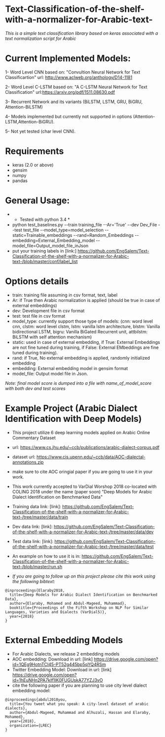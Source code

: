 # Text-Classification-of-the-shelf-with-a-normalizer-for-Arabic-text-

*This is a simple text classification library based on keras associated with a text normalization script for Arabic*

# Current Implemented Models:

1- Word Level CNN based on:
"Convultion Neural Network for Text Classificartion"
url: http://www.aclweb.org/anthology/D14-1181

2- Word Level C-LSTM based on:
"A C-LSTM Neural Network for Text Classification"
url:https://arxiv.org/pdf/1511.08630.pdf

3- Recurrent Network and its variants (BiLSTM, LSTM, GRU, BiGRU, Attention-BiLSTM)

4- Models implemented but currently not supported in options (Attention-LSTM,Attention-BiGRU).

5- Not yet tested  (char level CNN). 

# Requirements

- keras (2.0 or above)
- gensim
- numpy
- pandas

# General Usage:
- * Tested with python 3.4 *
- python test_baselines.py --train training_file --Ar='True' --dev Dev_File --test test_file --model_type=model_selection --static=Trainable_embeddings --rand=Random_Embeddings --embedding=External_Embedding_model --model_file=Output_model_file_inJson
- put your training labels in [link:] https://github.com/EngSalem/Text-Classification-of-the-shelf-with-a-normalizer-for-Arabic-text-/blob/master/conf/label_list
# Options details #

- train: training file assuming in csv format, text, label
- Ar: if True then Arabic normalization is applied (should be true in case of external embeddings)
- dev: Development file in csv format 
- test: test file in csv format
- model_type: currently support those type of models: (cnn: word level cnn, clstm: word level clstm, lstm: vanilla lstm architecture, blstm: Vanilla bidirectional LSTM, bigru: Vanilla BiGated Recurrent unit, attbilstm: BiLSTM with self attention mechanism)
- static: used in case of external embedding, if True: External Embeddings are not fine tuned during training, if False: External EMbeddings are fine tuned during training). 
- rand: if True, No external embedding is applied, randomly initialized embedding 
- embedding: External embedding model in gensim format
- model_file: Output model file in Json.

*Note: final model score is dumped into a file with name_of_model_score with both dev and test scores*
# Example Project (Arabic Dialect Identification with Deep Models) #

- This project utilize 6 deep learning models applied on Arabic Online Commentary Dataset 
- url:  https://www.cs.jhu.edu/~ccb/publications/arabic-dialect-corpus.pdf
- dataset url: https://www.cis.upenn.edu/~ccb/data/AOC-dialectal-annotations.zip 
- make sure to cite AOC oringial paper if you are going to use it in your work. 
- This work currently accepted to VarDial Worshop 2018 co-located with COLING 2018 under the name (paper soon)
"Deep Models for Arabic Dialect Identification on Benchmarked Data"
- Training data link: [link]: https://github.com/EngSalem/Text-Classification-of-the-shelf-with-a-normalizer-for-Arabic-text-/tree/master/data/train
- Dev data link: [link]: https://github.com/EngSalem/Text-Classification-of-the-shelf-with-a-normalizer-for-Arabic-text-/tree/master/data/dev
- Test data link: [link]: https://github.com/EngSalem/Text-Classification-of-the-shelf-with-a-normalizer-for-Arabic-text-/tree/master/data/test
- An example on how to use it is in:  https://github.com/EngSalem/Text-Classification-of-the-shelf-with-a-normalizer-for-Arabic-text-/blob/master/run.sh

- *If you are going to follow up on this project please cite this work using the following bibtext:*

```
@inproceedings{Elaraby2018,
  title={Deep Models for Arabic Dialect Identification on Benchmarked Data},
  author={Elaraby, Mohamed and Abdul-Mageed, Muhammad},
  booktitle={Proceedings of the Fifth Workshop on NLP for Similar Languages, Varieties and Dialects (VarDial5)},
  year={2018}
}
```

# External Embedding Models #

- For Arabic Dialects, we release 2 embedding models 
- AOC embedding: Download in url: [link] https://drive.google.com/open?id=1QEg9HotnTCI45-PT52g445bp5qYQ4RSm
- Twitter Embedding Model: Download in url: [link]  https://drive.google.com/open?id=1hEuNHn2PA7kIf1IK0FUGUskA77YZJ3vO
 - cite the following paper if you are planning to use city level dialect embedding model: 

```
@inproceedings{abdul2018you,
  title={You tweet what you speak: A city-level dataset of arabic dialects},
  author={Abdul-Mageed, Muhammad and Alhuzali, Hassan and Elaraby, Mohamed},
  year={2018},
  organization={LREC}
}
```
